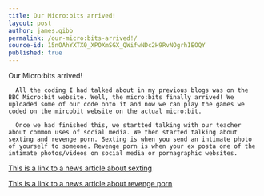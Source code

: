 ```yaml
---
title: Our Micro:bits arrived!
layout: post
author: james.gibb
permalink: /our-micro:bits-arrived!/
source-id: 15nOAhYXTX0_XPOXmSGX_QWifwNDc2H9RvNOgrhIEOQY
published: true
---
```

Our Micro:bits arrived!

      All the coding I had talked about in my previous blogs was on the BBC Micro:bit website. Well, the micro:bits finally arrived! We uploaded some of our code onto it and now we can play the games we coded on the mircobit website on the actual micro:bit.

      Once we had finished this, we startted talking with our teacher about common uses of social media. We then started talking about sexting and revenge porn. Sexting is when you send an intimate photo of yourself to someone. Revenge porn is when your ex posta one of the intimate photos/videos on social media or pornagraphic websites.

[This is a link to a news article about sexting](http://www.bbc.co.uk/programmes/articles/5VPkfNx0yWSW337c9tp49cr/sexting)

[This is a link to a news article about revenge porn ](http://www.telegraph.co.uk/women/womens-life/10743923/Revenge-porn-is-on-the-rise-in-the-UK.html)

